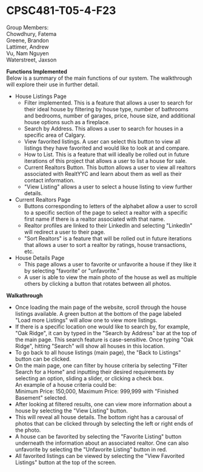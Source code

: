 # CPSC481-T05-4-F23

Group Members: <br>
Chowdhury, Fatema <br>
Greene, Brandon<br>
Lattimer, Andrew<br>
Vu, Nam Nguyen<br>
Waterstreet, Jaxson<br>

<strong>Functions Implemented</strong><br>
Below is a summary of the main functions of our system. The walkthrough will explore their use in further detail. 
- House Listings Page
  - Filter implemented. This is a feature that allows a user to search for their ideal house by filtering by house type, number of bathrooms and bedrooms, number of garages, price, house size, and additional house options such as a fireplace. 
  - Search by Address. This allows a user to search for houses in a specific area of Calgary.
  - View favorited listings. A user can select this button to view all listings they have favorited and would like to look at and compare.
  - How to List. This is a feature that will ideally be rolled out in future iterations of this project that allows a user to list a house for sale.
  - Current Realtors Button. This button allows a user to view all realtors associated with RealtYYC and learn about them as well as their contact information.
  - "View Listing" allows a user to select a house listing to view further details. 
- Current Realtors Page
    - Buttons corresponding to letters of the alphabet allow a user to scroll to a specific section of the page to select a realtor with a specific first name if there is a realtor associated with that name.
    - Realtor profiles are linked to their LinkedIn and selecting "LinkedIn" will redirect a user to their page.
    - "Sort Realtors" is a feature that will be rolled out in future iterations that allows a user to sort a realtor by ratings, house transactions, etc. 
- House Details Page
    - This page allows a user to favorite or unfavorite a house if they like it by selecting "favorite" or "unfavorite."
    - A user is able to view the main photo of the house as well as multiple others by clicking a button that rotates between all photos. 

<strong>Walkathrough</strong>
- Once loading the main page of the website, scroll through the house listings available. A green button at the bottom of the page labeled "Load more Listings" will allow one to view more listings.
- If there is a specific location one would like to search by, for example, "Oak Ridge", it can by typed in the "Search by Address" bar at the top of the main page. This search feature is case-sensitive. Once typing "Oak Ridge", hitting "Search" will show all houses in this location.
- To go back to all house listings (main page), the "Back to Listings" button can be clicked.
- On the main page, one can filter by house criteria by selecting "Filter Search for a Home" and inputting their desired requirements by selecting an option, sliding a slider, or clicking a check box. <br> An example of a house criteria could be: <br> Minimum Price: 150,000, Maximum Price: 999,999 with "Finished Basement" selected.
- After looking at filtered results, one can view more information about a house by selecting the "View Listing" button.
- This will reveal all house details. The bottom right has a carousal of photos that can be clicked through by selecting the left or right ends of the photo.
- A house can be favorited by selecting the "Favorite Listing" button underneath the information about an associated realtor. One can also unfavorite by selecting the "Unfavorite Listing" button in red.
- All favorited listings can be viewed by selecting the "View Favorited Listings" button at the top of the screen. 
